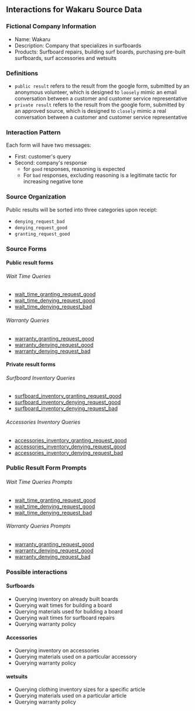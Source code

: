 ## Interactions for Wakaru Source Data

### Fictional Company Information

+ Name: Wakaru
+ Description: Company that specializes in surfboards
+ Products: Surfboard repairs, building surf boards, purchasing pre-built surfboards, surf accessories and wetsuits

### Definitions

+ `public result` refers to the result from the google form, submitted by an anonymous volunteer, which is designed to `loosely` mimic an email conversation between a customer and customer service representative
+ `private result` refers to the result from the google form, submitted by an approved source, which is designed to `closely` mimic a real conversation between a customer and customer service representative

### Interaction Pattern

Each form will have two messages:

+ First: customer's query
+ Second: company's response
  + for `good` responses, reasoning is expected  
  + For `bad` responses, excluding reasoning is a legitimate tactic for increasing negative tone

### Source Organization

Public results will be sorted into three categories upon receipt:

+ `denying_request_bad`
+ `denying_request_good`
+ `granting_request_good`

### Source Forms

#### Public result forms

###### Wait Time Queries
+ [wait_time_granting_request_good](https://docs.google.com/forms/d/e/1FAIpQLScrN67IPdkUv_HCQsrNt5OA9MAqXBdxlpV_7wTNH-bbh6OcVw/viewform)
+ [wait_time_denying_request_good](https://docs.google.com/forms/d/e/1FAIpQLSegBjxlyDbalSR8Mp56KwOAGxPDZUIorPCoyzNqsAexfnWiyA/viewform)
+ [wait_time_denying_request_bad](https://docs.google.com/forms/d/e/1FAIpQLSfvcDyT7WjE-XCUEZc1uWti9C164Uq-qc4vcgIr1T0ztz_ppQ/viewform)
###### Warranty Queries
+ [warranty_granting_request_good](https://docs.google.com/forms/d/e/1FAIpQLSf91Frgs0fGr5XYD2wHj1gzKaTWRObGPydHm_sS-UMgN3iQYQ/viewform)
+ [warranty_denying_request_good](https://docs.google.com/forms/d/e/1FAIpQLSfeF0wD6bRT2IT8zqyMVl1jf6fVfNZ0qgDEDxcwD1tEaLb-Og/viewform)
+ [warranty_denying_request_bad](https://docs.google.com/forms/d/e/1FAIpQLScl-QX2IaLG3-EZkCDtad238I-n9kov21G1CufpFvrmnQKrVw/viewform)

#### Private result forms

###### Surfboard Inventory Queries
+ [surfboard_inventory_granting_request_good](https://docs.google.com/forms/d/e/1FAIpQLSeqpH_KoPa_rebbqDp-NlFu5xODtJMGTiriCFA9idVaE7JiSQ/viewform)
+ [surfboard_inventory_denying_request_good](https://docs.google.com/forms/d/e/1FAIpQLScuCogyfMJhqIxdlJ_3yJRvhNZSPTjkg17IVP6nELxZBswIGQ/viewform)
+ [surfboard_inventory_denying_request_bad](https://docs.google.com/forms/d/e/1FAIpQLScJCVeolCzqM8ov8Lq1BOnFuK3omjeXKQ1Sh4_lLgtt5eNs9w/viewform)

###### Accessories Inventory Queries

+ [accessories_inventory_granting_request_good](https://docs.google.com/forms/d/e/1FAIpQLScWom1heXxXdFKZLwz_6PYwk-pyhb30LLdeM4qCnSNv4sA1hQ/viewform)
+ [accessories_inventory_denying_request_good](https://docs.google.com/forms/d/e/1FAIpQLSdaTJ8zTCF-PMeNwJArCte7oUGFzY_CqrgrHCy8CBQBpb8q2A/viewform)
+ [accessories_inventory_denying_request_bad](https://docs.google.com/forms/d/e/1FAIpQLSfIh8z6IsyO1QPY_B7SLRQO670wsRGeO0_uUYMwJtATt5xz4g/viewform)

### Public Result Form Prompts

###### Wait Time Queries Prompts
+ [wait_time_granting_request_good](https://gist.github.com/ACC25/afc46f97a452066066de3d81d92b3b09)
+ [wait_time_denying_request_good](https://gist.github.com/ACC25/fb92ef1830633fc0e685dcf7f151e1d4)
+ [wait_time_denying_request_bad](https://gist.github.com/ACC25/9ff0d79cb34a32e9a07459759d12af5c)
###### Warranty Queries Prompts
+ [warranty_granting_request_good](https://gist.github.com/ACC25/40b81154cd968225beaf37bd61606097)
+ [warranty_denying_request_good](https://gist.github.com/ACC25/0200d775b4efc996e3200ba1e19b4464)
+ [warranty_denying_request_bad](https://gist.github.com/ACC25/ebf6aa3bb0905f0cce3397f75fd4f46b)

### Possible interactions

#### Surfboards

+ Querying inventory on already built boards
+ Querying wait times for building a board
+ Querying materials used for building a board
+ Querying wait times for surfboard repairs
+ Querying warranty policy

#### Accessories

+ Querying inventory on accessories
+ Querying materials used on a particular accessory
+ Querying warranty policy

#### wetsuits

+ Querying clothing inventory sizes for a specific article
+ Querying materials used on a particular article
+ Querying warranty policy
